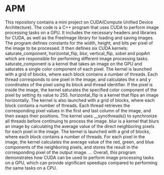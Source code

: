 # APM
This repository contains a mini project on CUDA(Compute Unified Device Architecture). The code is a C++ program that uses CUDA to perform image processing tasks on a GPU. It includes the necessary headers and libraries for CUDA, as well as the FreeImage library for loading and saving images.
The program defines constants for the width, height, and bits per pixel of the image to be processed. It then defines six CUDA kernels: saturate_component, horizontal_flip, blur, vertical_flip, sobel and popArt which are responsible for performing different image processing tasks.
saturate_component is a kernel that takes an image on the GPU and saturates a single color component of each pixel. The kernel is launched with a grid of blocks, where each block contains a number of threads. Each thread corresponds to one pixel in the image, and calculates the x and y coordinates of the pixel using its block and thread identifier. If the pixel is inside the image, the kernel saturates the specified color component of the pixel by setting its value to 255.
horizontal_flip is a kernel that flips an image horizontally. The kernel is also launched with a grid of blocks, where each block contains a number of threads. Each thread retrieves the corresponding pixel values in the first and last column of the image, and then swaps their positions. The kernel uses __syncthreads() to synchronize all threads before continuing to process the image.
blur is a kernel that blurs an image by calculating the average value of the direct neighboring pixels for each pixel in the image. The kernel is launched with a grid of blocks, where each block contains a number of threads. For each pixel in the image, the kernel calculates the average value of the red, green, and blue components of the neighboring pixels, and stores the result in the corresponding pixel of the output image.
…
Overall, this program demonstrates how CUDA can be used to perform image processing tasks on a GPU, which can provide significant speedups compared to performing the same tasks on a CPU.
